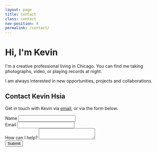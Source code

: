 ```yaml
---
layout: page
title: Contact
class: contact
nav-position: 4
permalink: /contact/
---
```


<div class="hero">
  <div class="content-wrapper">
    <div class="hero__container">
      <div class="hero__avatar-contact"></div>
      <div class="hero__about">
        <h1 class="hero__heading">Hi, I'm Kevin</h1>
        <div class="hero__about-body">
          <p>I'm a creative professional living in Chicago. You can find me taking photographs, video, or playing records at night.</p>
          <p>I am always interested in new opportunities, projects and collaborations.</p>
        </div>
    </div>
  </div>
</div>

<div class="page-body">
  <div class="content-wrapper">
    <h2 class="page-body__title">
      Contact Kevin Hsia
    </h2>
    <p class="page-body__copy">
      Get in touch with Kevin via <a href="#">email</a>, or via the form below.
    </p>
    <form class="simpleform" action="https://getsimpleform.com/messages?form_api_token=1b8d5d4e7de55ac5111769f80a7747bf" method="post">
      <!-- the redirect_to is optional, the form will redirect to the referrer on submission -->
      <input type="hidden" name="redirect_to" value="{{ site.url }}/thanks" />
      <!-- all your input fields here.... -->
      <div class="page-body__input-wrapper">
        <label for="name">Name</label>
        <input id="name" type='text' name='name' />
      </div>
      <div class="page-body__input-wrapper">
        <label for="email">Email</label>
        <input id="email" type='text' name='email' />
      </div>
      <div class="page-body__input-wrapper">
        <label for="info">How can I help?</label>
        <textarea id="info" type='text' name='message'></textarea>
      </div>
      <div class="page-body__input-wrapper">
        <div class="page-body__submit-spacer"></div>
        <input type='submit' value='Submit' />
      </div>
    </form>
  </div>
</div>
